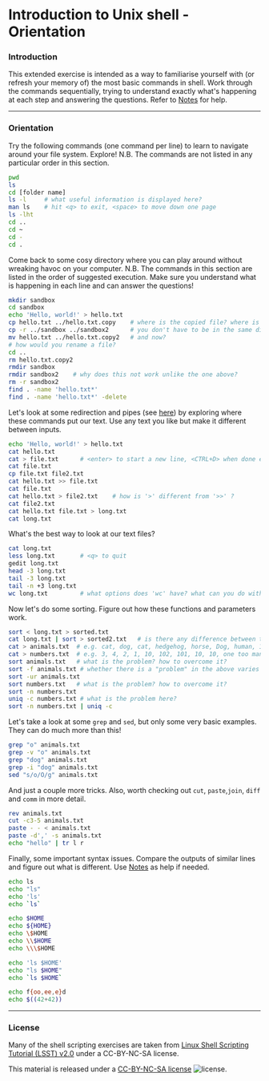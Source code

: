 # Introduction to Unix shell - Orientation

### Introduction

This extended exercise is intended as a way to familiarise yourself with (or refresh your memory of) the most basic commands in shell. Work through the commands sequentially, trying to understand exactly what's happening at each step and answering the questions. Refer to [Notes](Notes1.md) for help.

---
### Orientation

Try the following commands (one command per line) to learn to navigate around your file system. Explore! N.B. The commands are not listed in any particular order in this section.

```bash
pwd
ls
cd [folder name]
ls -l     # what useful information is displayed here?
man ls    # hit <q> to exit, <space> to move down one page
ls -lht
cd ..
cd ~
cd -
cd .
```

Come back to some cosy directory where you can play around without wreaking havoc on your computer. N.B. The commands in this section are listed in the order of suggested execution. Make sure you understand what is happening in each line and can answer the questions!

```bash
mkdir sandbox
cd sandbox
echo 'Hello, world!' > hello.txt
cp hello.txt ../hello.txt.copy    # where is the copied file? where is the original?
cp -r ../sandbox ../sandbox2      # you don't have to be in the same directory as the file/folder
mv hello.txt ../hello.txt.copy2   # and now?
# how would you rename a file?
cd ..
rm hello.txt.copy2
rmdir sandbox
rmdir sandbox2    # why does this not work unlike the one above?
rm -r sandbox2
find . -name 'hello.txt*'
find . -name 'hello.txt*' -delete
```

Let's look at some redirection and pipes (see [here](Notes1.md#redirection--pipes)) by exploring where these commands put our text. Use any text you like but make it different between inputs.

```bash
echo 'Hello, world!' > hello.txt
cat hello.txt
cat > file.txt      # <enter> to start a new line, <CTRL+D> when done entering text
cat file.txt
cp file.txt file2.txt
cat hello.txt >> file.txt
cat file.txt
cat hello.txt > file2.txt    # how is '>' different from '>>' ?
cat file2.txt
cat hello.txt file.txt > long.txt
cat long.txt
```

What's the best way to look at our text files?

```bash
cat long.txt
less long.txt       # <q> to quit
gedit long.txt
head -3 long.txt
tail -3 long.txt
tail -n +3 long.txt
wc long.txt         # what options does 'wc' have? what can you do with it?
```

Now let's do some sorting. Figure out how these functions and parameters work.

```bash
sort < long.txt > sorted.txt
cat long.txt | sort > sorted2.txt   # is there any difference between the two methods?
cat > animals.txt  # e.g. cat, dog, cat, hedgehog, horse, Dog, human, 1 more human
cat > numbers.txt  # e.g. 3, 4, 2, 1, 10, 102, 101, 10, 10, one too many
sort animals.txt   # what is the problem? how to overcome it?
sort -f animals.txt # whether there is a "problem" in the above varies between Linux and Mac!
sort -ur animals.txt
sort numbers.txt   # what is the problem? how to overcome it?
sort -n numbers.txt
uniq -c numbers.txt # what is the problem here?
sort -n numbers.txt | uniq -c
```

Let's take a look at some `grep` and `sed`, but only some very basic examples. They can do much more than this!

```bash
grep "o" animals.txt
grep -v "o" animals.txt
grep "dog" animals.txt
grep -i "dog" animals.txt
sed "s/o/O/g" animals.txt
```

And just a couple more tricks. Also, worth checking out `cut`, `paste`,`join`, `diff` and `comm` in more detail.

```bash
rev animals.txt
cut -c3-5 animals.txt
paste - - < animals.txt
paste -d',' -s animals.txt
echo "hello" | tr l r
```

Finally, some important syntax issues. Compare the outputs of similar lines and figure out what is different. Use [Notes](Notes1.md#wildcards-special-syntax-and-regular-expressions) as help if needed.

```bash
echo ls
echo "ls"
echo 'ls'
echo `ls`

echo $HOME
echo ${HOME}
echo \$HOME
echo \\$HOME
echo \\\$HOME

echo 'ls $HOME'
echo "ls $HOME"
echo `ls $HOME`

echo f{oo,ee,e}d
echo $((42+42))
```

---
### License

Many of the shell scripting exercises are taken from [Linux Shell Scripting Tutorial (LSST) v2.0](https://bash.cyberciti.biz/guide/Main_Page) under a CC-BY-NC-SA license.

This material is released under a
[CC-BY-NC-SA license](https://creativecommons.org/licenses/by-nc-sa/4.0/) ![license](https://licensebuttons.net/l/by-nc-sa/3.0/88x31.png).
